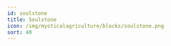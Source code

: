 ```yaml
---
id: soulstone
title: Soulstone
icon: /img/mysticalagriculture/blocks/soulstone.png
sort: 40
---
```


